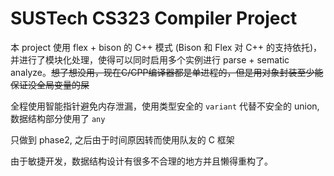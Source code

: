 # SUSTech CS323 Compiler Project

本 project 使用 flex + bison 的 C++ 模式 (Bison 和 Flex 对 C++ 的支持依托)，并进行了模块化处理，使得可以同时启用多个实例进行 parse + sematic analyze。~~想了想没用，现在C/CPP编译器都是单进程的，但是用对象封装至少能保证没全局变量的屎~~

全程使用智能指针避免内存泄漏，使用类型安全的 `variant` 代替不安全的 union, 数据结构部分使用了 `any`

只做到 phase2, 之后由于时间原因转而使用队友的 C 框架

由于敏捷开发，数据结构设计有很多不合理的地方并且懒得重构了。
